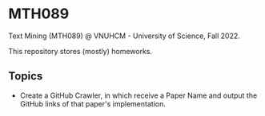 # MTH089
Text Mining (MTH089) @ VNUHCM - University of Science, Fall 2022.

This repository stores (mostly) homeworks.

## Topics
- Create a GitHub Crawler, in which receive a Paper Name and output the GitHub links of that paper's implementation.
